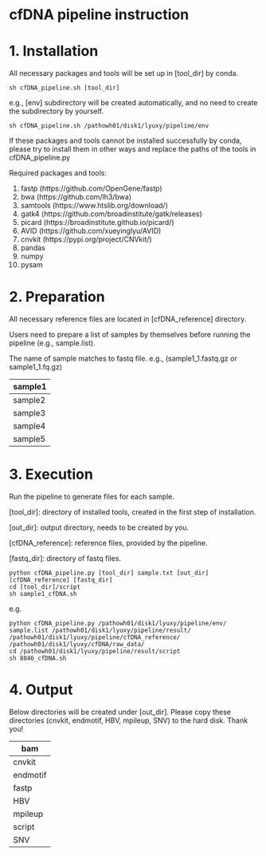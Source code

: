 # cfDNA pipeline instruction



# 1. Installation
All necessary packages and tools will be set up in [tool_dir] by conda. 
```
sh cfDNA_pipeline.sh [tool_dir]
```

e.g., [env] subdirectory will be created automatically, and no need to create the subdirectory by yourself.
```
sh cfDNA_pipeline.sh /pathowh01/disk1/lyuxy/pipeline/env
```


If these packages and tools cannot be installed successfully by conda, please try to install them in other ways and replace the paths of the tools in cfDNA_pipeline.py

Required packages and tools:
<ol>
<li>fastp (https://github.com/OpenGene/fastp)</li>
<li>bwa (https://github.com/lh3/bwa)</li>
<li>samtools (https://www.htslib.org/download/)</li>
<li>gatk4 (https://github.com/broadinstitute/gatk/releases)</li>
<li>picard (https://broadinstitute.github.io/picard/)</li>
<li>AVID (https://github.com/xueyinglyu/AVID)</li>
<li>cnvkit (https://pypi.org/project/CNVkit/)</li>
<li>pandas</li>
<li>numpy</li>
<li>pysam</li> 
</ol>

# 2. Preparation 
All necessary reference files are located in [cfDNA_reference] directory. 

Users need to prepare a list of samples by themselves before running the pipeline (e.g., sample.list).

The name of sample matches to fastq file.  e.g., (sample1_1.fastq.gz or sample1_1.fq.gz)

| sample1 |
| --------|
| sample2 |
| sample3 |
| sample4 |
| sample5 |


# 3. Execution

Run the pipeline to generate files for each sample. 

[tool_dir]: directory of installed tools, created in the first step of installation.

[out_dir]: output directory, needs to be created by you.

[cfDNA_reference]: reference files, provided by the pipeline.

[fastq_dir]: directory of fastq files.

```
python cfDNA_pipeline.py [tool_dir] sample.txt [out_dir] [cfDNA_reference] [fastq_dir]
cd [tool_dir]/script
sh sample1_cfDNA.sh
```
e.g.
```
python cfDNA_pipeline.py /pathowh01/disk1/lyuxy/pipeline/env/ sample.list /pathowh01/disk1/lyuxy/pipeline/result/ /pathowh01/disk1/lyuxy/pipeline/cfDNA_reference/ /pathowh01/disk1/lyuxy/cfDNA/raw_data/
cd /pathowh01/disk1/lyuxy/pipeline/result/script
sh 8846_cfDNA.sh
```

# 4. Output

Below directories will be created under [out_dir]. Please copy these directories (cnvkit, endmotif, HBV, mpileup, SNV) to the hard disk. Thank you!

| bam |
| -------- |
| cnvkit |
| endmotif |
| fastp |
| HBV |
| mpileup |
| script |
| SNV |









